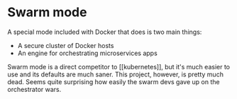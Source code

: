 # Swarm mode
A special mode included with Docker that does is two main things:

* A secure cluster of Docker hosts
* An engine for orchestrating microservices apps

Swarm mode is a direct competitor to [[kubernetes]], but it's much easier to use and its defaults are much saner. This project, however, is pretty much dead. Seems quite surprising how easily the swarm devs gave up on the orchestrator wars.
